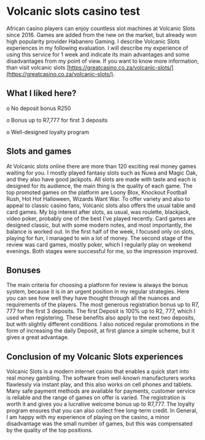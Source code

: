 # Volcanic slots casino test
African casino players can enjoy countless slot machines at Volcanic Slots since 2016. Games are added from the new on the market, but already won high popularity provider Habanero Gaming. I describe Volcanic Slots experiences in my following evaluation. I will describe my experience of using this service for 1 week and indicate its main advantages and some disadvantages from my point of view. If you want to know more information, than visit volcanic slots [https://greatcasino.co.za/volcanic-slots/](https://greatcasino.co.za/volcanic-slots/).

## What I liked here?
o No deposit bonus R250

o Bonus up to R7,777 for first 3 deposits

o Well-designed loyalty program

## Slots and games
At Volcanic slots online there are more than 120 exciting real money games waiting for you. I mostly played fantasy slots such as Nuwa and Magic Oak, and they also have good jackpots. All slots are made with taste and each is designed for its audience, the main thing is the quality of each game. The top promoted games on the platform are Loony Blox, Knockout Football Rush, Hot Hot Halloween, Wizards Want War.
To offer variety and also to appeal to classic casino fans, Volcanic slots also offers the usual table and card games. My big interest after slots, as usual, was roulette, blackjack, video poker, probably one of the best I've played recently. Card games are designed classic, but with some modern notes, and most importantly, the balance is worked out.
In the first half of the week, I focused only on slots, playing for fun, I managed to win a lot of money. The second stage of the review was card games, mostly poker, which I regularly play on weekend evenings. Both stages were successful for me, so the impression improved.

## Bonuses 
The main criteria for choosing a platform for review is always the bonus system, because it is in an urgent position in my regular strategies. Here you can see how well they have thought through all the nuances and requirements of the players. The most generous registration bonus up to R7, 777 for the first 3 deposits. The first Deposit is 100% up to R2, 777, which I used when registering. These benefits also apply to the next two deposits, but with slightly different conditions. I also noticed regular promotions in the form of increasing the daily Deposit, at first glance a simple scheme, but it gives a great advantage.

## Conclusion of my Volcanic Slots experiences
Volcanic Slots is a modern internet casino that enables a quick start into real money gambling. The software from well-known manufacturers works flawlessly via instant play, and this also works on cell phones and tablets. Many safe payment methods are available for payments, customer service is reliable and the range of games on offer is varied. The registration is worth it and gives you a lucrative welcome bonus up to R7,777. The loyalty program ensures that you can also collect free long-term credit. In General, I am happy with my experience of playing on the casino, a minor disadvantage was the small number of games, but this was compensated by the quality of the top positions.
